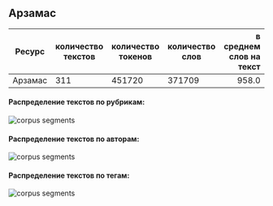 

## Арзамас

| Ресурс                        | количество текстов | количество токенов | количество слов | в среднем слов на текст |
|-------------------------------|--------------------|--------------------|-----------------|------------------------:|
| Арзамас                       | 311                | 451720             | 371709          | 958.0                   |

#### Распределение текстов по рубрикам:

![](https://github.com/TatianaShavrina/taiga_site/tree/master/assets/arzamas_rubrics.png "corpus segments")

#### Распределение текстов по авторам:

![](https://github.com/TatianaShavrina/taiga_site/tree/master/assets/arzamas_authors.png "corpus segments")

#### Распределение текстов по тегам:

![](https://github.com/TatianaShavrina/taiga_site/tree/master/assets/arzamas_tags.png "corpus segments")
